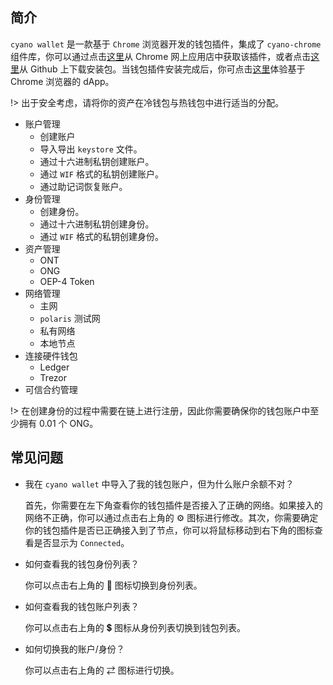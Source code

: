 
## 简介

`cyano wallet` 是一款基于 `Chrome` 浏览器开发的钱包插件，集成了 `cyano-chrome` 组件库，你可以通过点击[这里](https://chrome.google.com/webstore/detail/cyano-wallet/dkdedlpgdmmkkfjabffeganieamfklkm)从 Chrome 网上应用店中获取该插件，或者点击[这里](https://github.com/OntologyCommunityDevelopers/cyano-wallet/releases)从 Github 上下载安装包。当钱包插件安装完成后，你可点击[这里](https://dapp.review/explore/ont)体验基于 Chrome 浏览器的 dApp。

!> 出于安全考虑，请将你的资产在冷钱包与热钱包中进行适当的分配。

- 账户管理
  - 创建账户
  - 导入导出 `keystore` 文件。
  - 通过十六进制私钥创建账户。
  - 通过 `WIF` 格式的私钥创建账户。
  - 通过助记词恢复账户。
- 身份管理
  - 创建身份。
  - 通过十六进制私钥创建身份。
  - 通过 `WIF` 格式的私钥创建身份。
- 资产管理
  - ONT
  - ONG
  - OEP-4 Token
- 网络管理
  - 主网
  - `polaris` 测试网
  - 私有网络
  - 本地节点
- 连接硬件钱包  
  - Ledger
  - Trezor
- 可信合约管理

!> 在创建身份的过程中需要在链上进行注册，因此你需要确保你的钱包账户中至少拥有 0.01 个 ONG。

## 常见问题

- 我在 `cyano wallet` 中导入了我的钱包账户，但为什么账户余额不对？
  
  首先，你需要在左下角查看你的钱包插件是否接入了正确的网络。如果接入的网络不正确，你可以通过点击右上角的 ⚙️ 图标进行修改。其次，你需要确定你的钱包插件是否已正确接入到了节点，你可以将鼠标移动到右下角的图标查看是否显示为 `Connected`。

- 如何查看我的钱包身份列表？

  你可以点击右上角的 🎫 图标切换到身份列表。

- 如何查看我的钱包账户列表？

  你可以点击右上角的 💲 图标从身份列表切换到钱包列表。

- 如何切换我的账户/身份？

  你可以点击右上角的 ⇄ 图标进行切换。